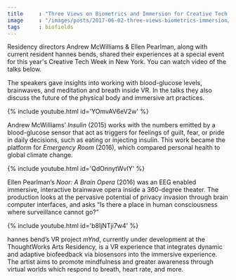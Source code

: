 ```yaml
---
title     : "Three Views on Biometrics and Immersion for Creative Tech Week"
image     : "/images/posts/2017-06-02-three-views-biometrics-immersion/andy.jpg"
tags      : biofields
---
```


Residency directors Andrew McWilliams & Ellen Pearlman, along with current resident hannes bends, shared their experiences at a special event for this year's Creative Tech Week in New York. You can watch video of the talks below.

The speakers gave insights into working with blood-glucose levels, brainwaves, and meditation and breath inside VR. In the talks they also discuss the future of the physical body and immersive art practices.

<!--excerpt-ends-->

{% include youtube.html id='YOmvAV6eV2w' %}

Andrew McWilliams’ <em>Insulin</em> (2015) works with the numbers emitted by a blood-glucose sensor that act as triggers for feelings of guilt, fear, or pride in daily decisions, such as eating or injecting insulin. This work became the platform for <em>Emergency Room</em> (2016), which compared personal health to global climate change.

{% include youtube.html id='QdOnnytWvlY' %}

Ellen Pearlman’s <em>Noor: A Brain Opera</em> (2016) was an EEG enabled immersive, interactive brainwave opera inside a 360-degree theater. The production looks at the pervasive potential of privacy invasion through brain computer interfaces, and asks “Is there a place in human consciousness where surveillance cannot go?”


{% include youtube.html id='b8IjNTji7w4' %}

hannes bend’s VR project <em>mYnd</em>, currently under development at the ThoughtWorks Arts Residency, is a VR experience that integrates dynamic and adaptive biofeedback via biosensors into the immersive experience. The artist aims to promote mindfulness and greater awareness through virtual worlds which respond to breath, heart rate, and more.